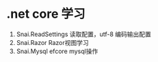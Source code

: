 # .net core 学习
1. Snai.ReadSettings 读取配置，utf-8 编码输出配置
2. Snai.Razor Razor视图学习
3. Snai.Mysql efcore mysql操作
